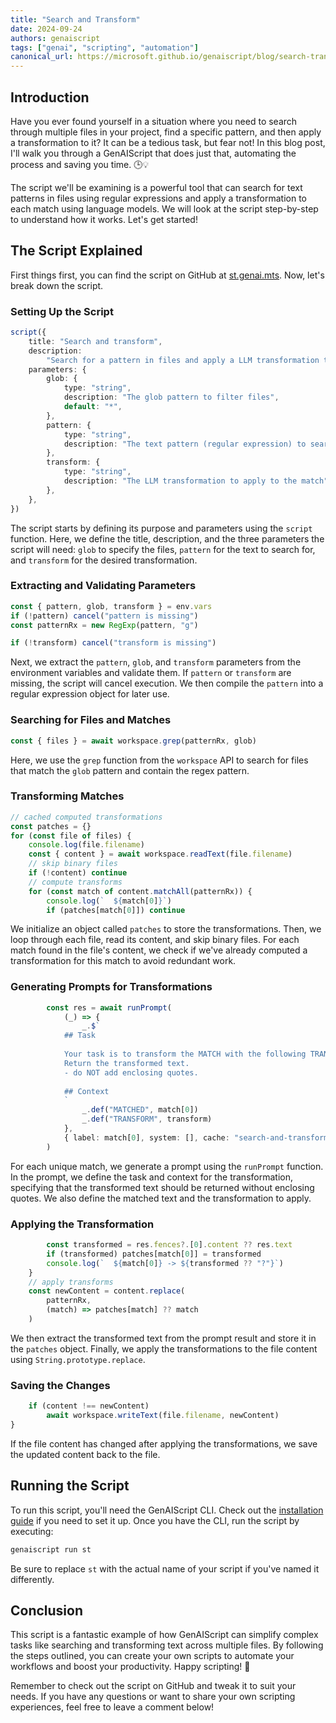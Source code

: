 ```yaml
---
title: "Search and Transform"
date: 2024-09-24
authors: genaiscript
tags: ["genai", "scripting", "automation"]
canonical_url: https://microsoft.github.io/genaiscript/blog/search-transform-genai
---
```


## Introduction

Have you ever found yourself in a situation where you need to search through multiple files in your project, find a specific pattern, and then apply a transformation to it? It can be a tedious task, but fear not! In this blog post, I'll walk you through a GenAIScript that does just that, automating the process and saving you time. 🕒💡

The script we'll be examining is a powerful tool that can search for text patterns in files using regular expressions and apply a transformation to each match using language models. We will look at the script step-by-step to understand how it works. Let's get started!

## The Script Explained

First things first, you can find the script on GitHub at [st.genai.mts](https://github.com/microsoft/genaiscript/blob/main/packages/vscode/genaisrc/st.genai.mts). Now, let's break down the script.

### Setting Up the Script

```ts
script({
    title: "Search and transform",
    description:
        "Search for a pattern in files and apply a LLM transformation the match",
    parameters: {
        glob: {
            type: "string",
            description: "The glob pattern to filter files",
            default: "*",
        },
        pattern: {
            type: "string",
            description: "The text pattern (regular expression) to search for",
        },
        transform: {
            type: "string",
            description: "The LLM transformation to apply to the match",
        },
    },
})
```

The script starts by defining its purpose and parameters using the `script` function. Here, we define the title, description, and the three parameters the script will need: `glob` to specify the files, `pattern` for the text to search for, and `transform` for the desired transformation.

### Extracting and Validating Parameters

```ts
const { pattern, glob, transform } = env.vars
if (!pattern) cancel("pattern is missing")
const patternRx = new RegExp(pattern, "g")

if (!transform) cancel("transform is missing")
```

Next, we extract the `pattern`, `glob`, and `transform` parameters from the environment variables and validate them. If `pattern` or `transform` are missing, the script will cancel execution. We then compile the `pattern` into a regular expression object for later use.

### Searching for Files and Matches

```ts
const { files } = await workspace.grep(patternRx, glob)
```

Here, we use the `grep` function from the `workspace` API to search for files that match the `glob` pattern and contain the regex pattern.

### Transforming Matches

```ts
// cached computed transformations
const patches = {}
for (const file of files) {
    console.log(file.filename)
    const { content } = await workspace.readText(file.filename)
    // skip binary files
    if (!content) continue
    // compute transforms
    for (const match of content.matchAll(patternRx)) {
        console.log(`  ${match[0]}`)
        if (patches[match[0]]) continue
```

We initialize an object called `patches` to store the transformations. Then, we loop through each file, read its content, and skip binary files. For each match found in the file's content, we check if we've already computed a transformation for this match to avoid redundant work.

### Generating Prompts for Transformations

```ts
        const res = await runPrompt(
            (_) => {
                _.$`
            ## Task
            
            Your task is to transform the MATCH with the following TRANSFORM.
            Return the transformed text.
            - do NOT add enclosing quotes.
            
            ## Context
            `
                _.def("MATCHED", match[0])
                _.def("TRANSFORM", transform)
            },
            { label: match[0], system: [], cache: "search-and-transform" }
        )
```

For each unique match, we generate a prompt using the `runPrompt` function. In the prompt, we define the task and context for the transformation, specifying that the transformed text should be returned without enclosing quotes. We also define the matched text and the transformation to apply.

### Applying the Transformation

```ts
        const transformed = res.fences?.[0].content ?? res.text
        if (transformed) patches[match[0]] = transformed
        console.log(`  ${match[0]} -> ${transformed ?? "?"}`)
    }
    // apply transforms
    const newContent = content.replace(
        patternRx,
        (match) => patches[match] ?? match
    )
```

We then extract the transformed text from the prompt result and store it in the `patches` object. Finally, we apply the transformations to the file content using `String.prototype.replace`.

### Saving the Changes

```ts
    if (content !== newContent)
        await workspace.writeText(file.filename, newContent)
}
```

If the file content has changed after applying the transformations, we save the updated content back to the file.

## Running the Script

To run this script, you'll need the GenAIScript CLI. Check out the [installation guide](https://microsoft.github.io/genaiscript/getting-started/installation) if you need to set it up. Once you have the CLI, run the script by executing:

```bash
genaiscript run st
```

Be sure to replace `st` with the actual name of your script if you've named it differently.

## Conclusion

This script is a fantastic example of how GenAIScript can simplify complex tasks like searching and transforming text across multiple files. By following the steps outlined, you can create your own scripts to automate your workflows and boost your productivity. Happy scripting! 🚀

Remember to check out the script on GitHub and tweak it to suit your needs. If you have any questions or want to share your own scripting experiences, feel free to leave a comment below!
